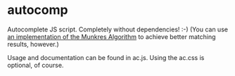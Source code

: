autocomp
========

Autocomplete JS script. Completely without dependencies! :-)
(You can use [an implementation of the Munkres Algorithm](https://github.com/addaleax/munkres-js)
to achieve better matching results, however.)

Usage and documentation can be found in ac.js.
Using the ac.css is optional, of course.
